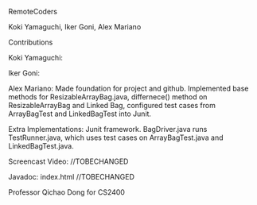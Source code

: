 RemoteCoders

Koki Yamaguchi, Iker Goni, Alex Mariano

Contributions

Koki Yamaguchi:

Iker Goni:

Alex Mariano: Made foundation for project and github. Implemented base methods for ResizableArrayBag.java, differnece() method on ResizableArrayBag and Linked Bag, configured test cases from ArrayBagTest and LinkedBagTest into Junit. 

Extra Implementations: Junit framework. BagDriver.java runs TestRunner.java, which uses test cases on ArrayBagTest.java and LinkedBagTest.java.

Screencast Video: //TOBECHANGED

Javadoc: index.html //TOBECHANGED

Professor Qichao Dong for CS2400